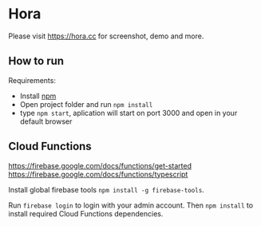 # Hora
Please visit https://hora.cc for screenshot, demo and more.

## How to run

Requirements:
- Install [npm](https://nodejs.org/)
- Open project folder and run `npm install`
- type `npm start`, aplication will start on port 3000 and open in your default browser

## Cloud Functions

https://firebase.google.com/docs/functions/get-started
https://firebase.google.com/docs/functions/typescript

Install global firebase tools `npm install -g firebase-tools`.

Run `firebase login` to login with your admin account. Then `npm install` to install required Cloud Functions dependencies.
